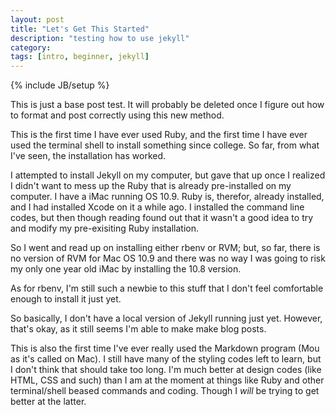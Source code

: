 ```yaml
---
layout: post
title: "Let's Get This Started"
description: "testing how to use jekyll"
category: 
tags: [intro, beginner, jekyll]
---
```


{% include JB/setup %}

This is just a base post test. It will probably be deleted once I figure out how to format and post correctly using this new method. 

This is the first time I have ever used Ruby, and the first time I have ever used the terminal shell to install something since college. So far, from what I've seen, the installation has worked. 

<!--more-->

I attempted to install Jekyll on my computer, but gave that up once I realized I didn't want to mess up the Ruby that is already pre-installed on my computer. I have a iMac running OS 10.9. Ruby is, therefor, already installed, and I had installed Xcode on it a while ago. I installed the command line codes, but then though reading found out that it wasn't a good idea to try and modify my pre-exisiting Ruby installation. 

So I went and read up on installing either rbenv or RVM; but, so far, there is no version of RVM for Mac OS 10.9 and there was no way I was going to risk my only one year old iMac by installing the 10.8 version. 

As for rbenv, I'm still such a newbie to this stuff that I don't feel comfortable enough to install it just yet. 

So basically, I don't have a local version of Jekyll running just yet. However, that's okay, as it still seems I'm able to make make blog posts.

This is also the first time I've ever really used the Markdown program (Mou as it's called on Mac). I still have many of the styling codes left to learn, but I don't think that should take too long. I'm much better at design codes (like HTML, CSS and such) than I am at the moment at things like Ruby and other terminal/shell beased commands and coding. Though I _will_ be trying to get better at the latter. 
